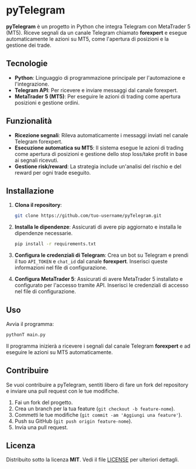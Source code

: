 # pyTelegram

**pyTelegram** è un progetto in Python che integra Telegram con MetaTrader 5 (MT5). Riceve segnali da un canale Telegram chiamato **forexpert** e esegue automaticamente le azioni su MT5, come l'apertura di posizioni e la gestione dei trade.

## Tecnologie

- **Python**: Linguaggio di programmazione principale per l'automazione e l'integrazione.
- **Telegram API**: Per ricevere e inviare messaggi dal canale forexpert.
- **MetaTrader 5 (MT5)**: Per eseguire le azioni di trading come apertura posizioni e gestione ordini.

## Funzionalità

- **Ricezione segnali**: Rileva automaticamente i messaggi inviati nel canale Telegram forexpert.
- **Esecuzione automatica su MT5**: Il sistema esegue le azioni di trading come apertura di posizioni e gestione dello stop loss/take profit in base ai segnali ricevuti.
- **Gestione risk/reward**: La strategia include un'analisi del rischio e del reward per ogni trade eseguito.

## Installazione

1. **Clona il repository**:

   ```bash
   git clone https://github.com/tuo-username/pyTelegram.git
   ```

2. **Installa le dipendenze**: Assicurati di avere pip aggiornato e installa le dipendenze necessarie.

   ```bash
   pip install -r requirements.txt
   ```

3. **Configura le credenziali di Telegram**: Crea un bot su Telegram e prendi il tuo `API_TOKEN` e `chat_id` dal canale **forexpert**. Inserisci queste informazioni nel file di configurazione.

4. **Configura MetaTrader 5**: Assicurati di avere MetaTrader 5 installato e configurato per l'accesso tramite API. Inserisci le credenziali di accesso nel file di configurazione.

## Uso

Avvia il programma:

```bash
pythonT main.py
```

Il programma inizierà a ricevere i segnali dal canale Telegram **forexpert** e ad eseguire le azioni su MT5 automaticamente.

## Contribuire

Se vuoi contribuire a pyTelegram, sentiti libero di fare un fork del repository e inviare una pull request con le tue modifiche.

1. Fai un fork del progetto.
2. Crea un branch per la tua feature (`git checkout -b feature-nome`).
3. Commetti le tue modifiche (`git commit -am 'Aggiungi una feature'`).
4. Push su GitHub (`git push origin feature-nome`).
5. Invia una pull request.

## Licenza

Distribuito sotto la licenza **MIT**. Vedi il file [LICENSE](LICENSE) per ulteriori dettagli.
